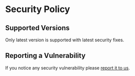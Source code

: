 # Security Policy

## Supported Versions

Only latest version is supported with latest security fixes.

## Reporting a Vulnerability

If you notice any security vulnerability please [report it to us](https://github.com/KiraLT/isomorphic-htmlparser/security/advisories/new).
